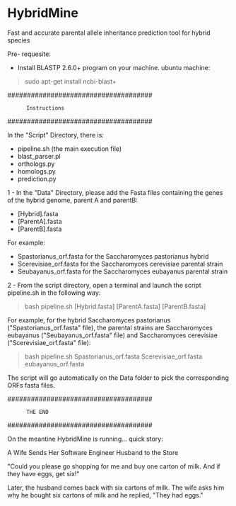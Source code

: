# HybridMine
Fast and accurate parental allele inheritance prediction tool for hybrid species

Pre- requesite:

- Install BLASTP 2.6.0+ program on your machine.
ubuntu machine:
>sudo apt-get install ncbi-blast+


#####################################

          Instructions
          
#####################################

In the "Script" Directory, there is:
- pipeline.sh (the main execution file)
- blast_parser.pl
- orthologs.py
- homologs.py
- prediction.py

1 - In the "Data" Directory, please add the Fasta files containing the genes of the hybrid genome, parent A and parentB:
- [Hybrid].fasta
- [ParentA].fasta
- [ParentB].fasta

For example:
- Spastorianus_orf.fasta for the Saccharomyces pastorianus hybrid
- Scerevisiae_orf.fasta for the Saccharomyces cerevisiae parental strain
- Seubayanus_orf.fasta for the Saccharomyces eubayanus parental strain


2 - From the script directory, open a terminal and launch the script pipeline.sh in the following way:
> bash pipeline.sh [Hybrid.fasta] [ParentA.fasta] [ParentB.fasta]

For example, for the hybrid Saccharomyces pastorianus ("Spastorianus_orf.fasta" file), the parental strains are Saccharomyces eubayanus ("Seubayanus_orf.fasta" file) and Saccharomyces cerevisiae ("Scerevisiae_orf.fasta" file):
> bash pipeline.sh Spastorianus_orf.fasta Scerevisiae_orf.fasta eubayanus_orf.fasta

The script will go automatically on the Data folder to pick the corresponding ORFs fasta files.


#####################################

          THE END
          
#####################################


On the meantine HybridMine is running... quick story:

A Wife Sends Her Software Engineer Husband to the Store 

"Could you please go shopping for me and buy one carton of milk. And if they have eggs, get six!"

Later, the husband comes back with six cartons of milk. The wife asks him why he bought six cartons of milk and he replied, "They had eggs."



